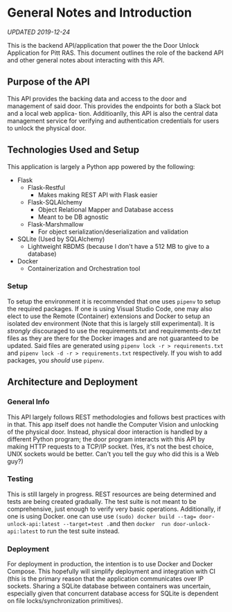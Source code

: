 # General Notes and Introduction

*UPDATED 2019-12-24*

This is the backend API/application that power the the Door Unlock Application 
for Pitt RAS. This document outlines the role of the backend API and other general
notes about interacting with this API.

## Purpose of the API

This API provides the backing data and access to the door and management of said
door. This provides the endpoints for both a Slack bot and a local web applica-
tion. Additioanlly, this API is also the central data management service for
verifying and authentication credentials for users to unlock the physical door.

## Technologies Used and Setup

This application is largely a Python app powered by the following:
* Flask
    - Flask-Restful
        * Makes making REST API with Flask easier
    - Flask-SQLAlchemy
        * Object Relational Mapper and Database access
        * Meant to be DB agnostic
    - Flask-Marshmallow
        * For object serialization/deserialization and validation
* SQLite (Used by SQLAlchemy)
    - Lightweight RBDMS (because I don't have a 512 MB to give to a database)
* Docker
    - Containerization and Orchestration tool 

### Setup

To setup the environment it is recommended that one uses ```pipenv``` to setup the
required packages. If one is using Visual Studio Code, one may also elect to use
the Remote (Container) extensions and Docker to setup an isolated dev environment
(Note that this is largely still experimental). It is *strongly* discouraged to
use the requirements.txt and requirements-dev.txt files as they are there for
the Docker images and are not guaranteed to be updated. Said files are generated
using ```pipenv lock -r > requirements.txt``` and ```pipenv lock -d -r >
requirements.txt``` respectively. If you wish to add packages, you *should* use
```pipenv```.

## Architecture and Deployment

### General Info

This API largely follows REST methodologies and follows best practices with in that. This
app itself does not handle the Computer Vision and unlocking of the physical door.
Instead, physical door interaction is handled by a different Python program; the
door program interacts with this API by making HTTP requests to a TCP/IP socket.
(Yes, it's not the best choice, UNIX sockets would be better. Can't you tell
the guy who did this is a Web guy?)

### Testing

This is still largely in progress. REST resources are being determined and 
tests are being created gradually. The test suite is not meant to be
comprehensive, just enough to verify very basic operations. Additionally,
if one is using Docker. one can use use ```(sudo) docker build --tag=
door-unlock-api:latest --target=test .```and then ```docker 
run door-unlock-api:latest``` to  run the test suite instead.

### Deployment

For deployment in production, the intention is to use Docker and Docker Compose.
This hopefully will simplify deployment and integration with CI (this is the
primary reason that the application communicates over IP sockets. Sharing a SQLite
database between containers was uncertain, especially given that concurrent database
access for SQLite is dependent on file locks/synchronization primitives).